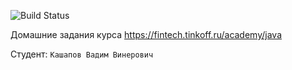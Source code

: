 ![Build Status](https://github.com/W4NTER/project-template/actions/workflows/build.yml/badge.svg)

Домашние задания курса https://fintech.tinkoff.ru/academy/java

Студент: `Кашапов Вадим Винерович`

